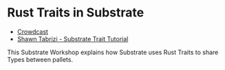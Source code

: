 # Rust Traits in Substrate

* [Crowdcast](https://www.crowdcast.io/e/substrate-seminar/8)
* [Shawn Tabrizi - Substrate Trait Tutorial](https://github.com/shawntabrizi/substrate-trait-tutorial)

This Substrate Workshop explains how Substrate uses Rust Traits to share Types between pallets.
